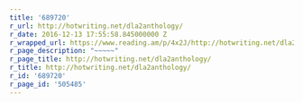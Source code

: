 ```yaml
---
title: '689720'
r_url: http://hotwriting.net/dla2anthology/
r_date: 2016-12-13 17:55:58.845000000 Z
r_wrapped_url: https://www.reading.am/p/4x2J/http://hotwriting.net/dla2anthology/
r_page_description: "~~~~~"
r_page_title: http://hotwriting.net/dla2anthology/
r_title: http://hotwriting.net/dla2anthology/
r_id: '689720'
r_page_id: '505485'
---
```



